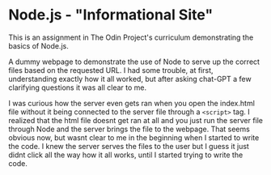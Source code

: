 # Node.js - "Informational Site"
This is an assignment in The Odin Project's curriculum demonstrating the basics of Node.js.

A dummy webpage to demonstrate the use of Node to serve up the correct files based on the requested URL.
I had some trouble, at first, understanding exactly how it all worked, but after asking chat-GPT a few clarifying questions
it was all clear to me.

I was curious how the server even gets ran when you open the index.html file without it being connected to the server file through a `<script>` tag. I realized that the html file doesnt get ran at all and you just run the server file through Node and the server brings the file to the webpage. That seems obvious now, but wasnt clear to me in the beginning when I started to write the code. I knew the server serves the files to the user but I guess it just didnt click all the way how it all works, until I started trying to write the code.
